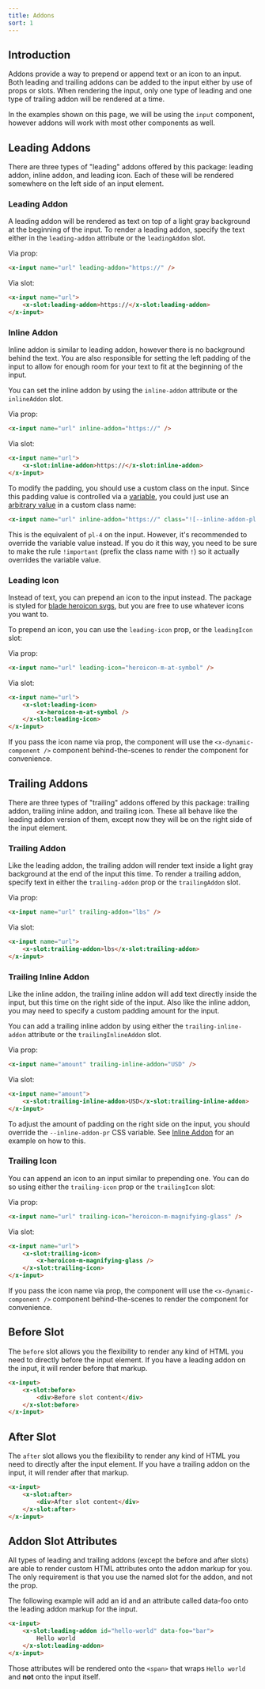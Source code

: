 ```yaml
---
title: Addons
sort: 1
---
```


## Introduction

Addons provide a way to prepend or append text or an icon to an input. Both leading and trailing addons can be added to the input either by use of props or slots.
When rendering the input, only one type of leading and one type of trailing addon will be rendered at a time.

In the examples shown on this page, we will be using the `input` component, however addons will work with most other components as well.

## Leading Addons

There are three types of "leading" addons offered by this package: leading addon, inline addon, and leading icon. Each of these will be rendered somewhere
on the left side of an input element.

### Leading Addon

A leading addon will be rendered as text on top of a light gray background at the beginning of the input. To render a leading
addon, specify the text either in the `leading-addon` attribute or the `leadingAddon` slot.

Via prop:

```html
<x-input name="url" leading-addon="https://" />
```

Via slot:

```html
<x-input name="url">
    <x-slot:leading-addon>https://</x-slot:leading-addon>
</x-input>
```

### Inline Addon

Inline addon is similar to leading addon, however there is no background behind the text. You are also responsible
for setting the left padding of the input to allow for enough room for your text to fit at the beginning of the
input.

You can set the inline addon by using the `inline-addon` attribute or the `inlineAddon` slot.

Via prop:

```html
<x-input name="url" inline-addon="https://" />
```

Via slot:

```html
<x-input name="url">
    <x-slot:inline-addon>https://</x-slot:inline-addon>
</x-input>
```

To modify the padding, you should use a custom class on the input. Since this padding value is controlled via a [variable](/docs/laravel-form-components/{version}/advanced-usage/customizing-css#user-content-variables),
you could just use an [arbitrary value](https://tailwindcss.com/docs/adding-custom-styles#using-arbitrary-values) in a custom class name:

```html
<x-input name="url" inline-addon="https://" class="![--inline-addon-pl:theme(spacing.4)]" />
```

This is the equivalent of `pl-4` on the input. However, it's recommended to override the variable value instead. If you do it this way, you need to be sure to make the rule
`!important` (prefix the class name with `!`) so it actually overrides the variable value.

### Leading Icon

Instead of text, you can prepend an icon to the input instead. The package is styled for
[blade heroicon svgs](https://github.com/blade-ui-kit/blade-heroicons), but you are free
to use whatever icons you want to.

To prepend an icon, you can use the `leading-icon` prop, or the `leadingIcon` slot:

Via prop:

```html
<x-input name="url" leading-icon="heroicon-m-at-symbol" />
```

Via slot:

```html
<x-input name="url">
    <x-slot:leading-icon>
        <x-heroicon-m-at-symbol />
    </x-slot:leading-icon>
</x-input>
```

If you pass the icon name via prop, the component will use the `<x-dynamic-component />` component behind-the-scenes to render the component for convenience.

## Trailing Addons

There are three types of "trailing" addons offered by this package: trailing addon, trailing inline addon, and trailing icon. These all behave like the leading addon version of them, except now they
will be on the right side of the input element.

### Trailing Addon

Like the leading addon, the trailing addon will render text inside a light gray background at the end of the input this time. To render a trailing addon,
specify text in either the `trailing-addon` prop or the `trailingAddon` slot.

Via prop:

```html
<x-input name="url" trailing-addon="lbs" />
```

Via slot:

```html
<x-input name="url">
    <x-slot:trailing-addon>lbs</x-slot:trailing-addon>
</x-input>
```

### Trailing Inline Addon

Like the inline addon, the trailing inline addon will add text directly inside the input, but this time on the right
side of the input. Also like the inline addon, you may need to specify a custom padding amount for the input.

You can add a trailing inline addon by using either the `trailing-inline-addon` attribute or the `trailingInlineAddon` slot.

Via prop:

```html
<x-input name="amount" trailing-inline-addon="USD" />
```

Via slot:

```html
<x-input name="amount">
    <x-slot:trailing-inline-addon>USD</x-slot:trailing-inline-addon>
</x-input>
```

To adjust the amount of padding on the right side on the input, you should override the `--inline-addon-pr` CSS variable. See [Inline Addon](#user-content-inline-addon)
for an example on how to this.

### Trailing Icon

You can append an icon to an input similar to prepending one. You can do so using either the `trailing-icon` prop or the `trailingIcon` slot:

Via prop:

```html
<x-input name="url" trailing-icon="heroicon-m-magnifying-glass" />
```

Via slot:

```html
<x-input name="url">
    <x-slot:trailing-icon>
        <x-heroicon-m-magnifying-glass />
    </x-slot:trailing-icon>
</x-input>
```

If you pass the icon name via prop, the component will use the `<x-dynamic-component />` component behind-the-scenes to render the component for convenience.

## Before Slot

The `before` slot allows you the flexibility to render any kind of HTML you need to directly before the input element. If you have a leading addon on the input, it will render before that markup.

```html
<x-input>
    <x-slot:before>
        <div>Before slot content</div>
    </x-slot:before>
</x-input>
```

## After Slot

The `after` slot allows you the flexibility to render any kind of HTML you need to directly after the input element. If you have a trailing addon on the input, it will render after that markup.

```html
<x-input>
    <x-slot:after>
        <div>After slot content</div>
    </x-slot:after>
</x-input>
```

## Addon Slot Attributes

All types of leading and trailing addons (except the before and after slots) are able to render custom HTML attributes onto the addon markup for you. The only
requirement is that you use the named slot for the addon, and not the prop.

The following example will add an id and an attribute called data-foo onto the leading addon markup for the input.

```html
<x-input>
    <x-slot:leading-addon id="hello-world" data-foo="bar">
        Hello world
    </x-slot:leading-addon>
</x-input>
```

Those attributes will be rendered onto the `<span>` that wraps `Hello world` and **not** onto the input itself.
